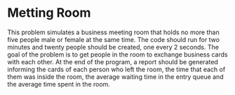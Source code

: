 # Metting Room
This problem simulates a business meeting room that holds no more than five people male or female at the same time. The code should run for two minutes and twenty people should be created, one every 2 seconds. The goal of the problem is to get people in the room to exchange business cards with each other. At the end of the program, a report should be generated informing the cards of each person who left the room, the time that each of them was inside the room, the average waiting time in the entry queue and the average time spent in the room.

